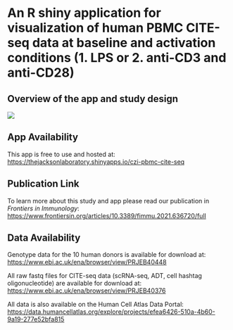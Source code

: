 # An R shiny application for visualization of human PBMC CITE-seq data at baseline and activation conditions (1. LPS or 2. anti-CD3 and anti-CD28)

## Overview of the app and study design
![](https://github.com/nlawlor/PBMC_CITEseq/blob/master/Graphical.abstract.png)


## App Availability

This app is free to use and hosted at: https://thejacksonlaboratory.shinyapps.io/czi-pbmc-cite-seq

## Publication Link

To learn more about this study and app please read our publication in *Frontiers in Immunology*: https://www.frontiersin.org/articles/10.3389/fimmu.2021.636720/full

## Data Availability

Genotype data for the 10 human donors is available for download at: https://www.ebi.ac.uk/ena/browser/view/PRJEB40448


All raw fastq files for CITE-seq data (scRNA-seq, ADT, cell hashtag oligonucleotide) are available for download at: https://www.ebi.ac.uk/ena/browser/view/PRJEB40376

All data is also available on the Human Cell Atlas Data Portal: https://data.humancellatlas.org/explore/projects/efea6426-510a-4b60-9a19-277e52bfa815


